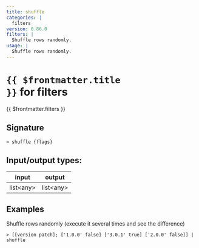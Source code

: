 ```yaml
---
title: shuffle
categories: |
  filters
version: 0.86.0
filters: |
  Shuffle rows randomly.
usage: |
  Shuffle rows randomly.
---
```

<!-- This file is automatically generated. Please edit the command in https://github.com/nushell/nushell instead. -->

# <code>{{ $frontmatter.title }}</code> for filters

<div class='command-title'>{{ $frontmatter.filters }}</div>

## Signature

```> shuffle {flags} ```


## Input/output types:

| input     | output    |
| --------- | --------- |
| list\<any\> | list\<any\> |

## Examples

Shuffle rows randomly (execute it several times and see the difference)
```nu
> [[version patch]; ['1.0.0' false] ['3.0.1' true] ['2.0.0' false]] | shuffle

```
